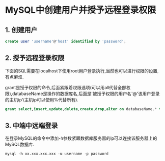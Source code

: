 # MySQL中创建用户并授予远程登录权限

## 1. 创建用户

```sql
create user 'username'@'host' identified by 'password';
```

## 2. 授予远程登录权限

​下面的SQL需要在localhost下使用root用户登录执行,当然也可以进行权限的设置,有点麻烦.

​grant是授予权限的命令,后面紧跟着权限选项(可以用all代替全部权限),databaseName是操作的数据库名,后面是'被授予权限的用户名'@'该用户登录的主机ip'(主机ip可以使用%代替所有).

```sql
grant select,insert,update,delete,create,drop,alter on databaseName.* to 'username'@'host' ;
```

## 3. 中端中远端登录

​在登录MySQL的命令中添加-h参数紧跟数据库服务器的ip可以连接该服务器上的MySQL数据库.

```shell
mysql -h xx.xxx.xxx.xxx -u username -p password
```

